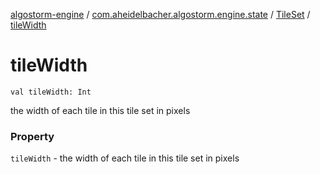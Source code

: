 [algostorm-engine](../../index.md) / [com.aheidelbacher.algostorm.engine.state](../index.md) / [TileSet](index.md) / [tileWidth](.)

# tileWidth

`val tileWidth: Int`

the width of each tile in this tile set in pixels

### Property

`tileWidth` - the width of each tile in this tile set in pixels